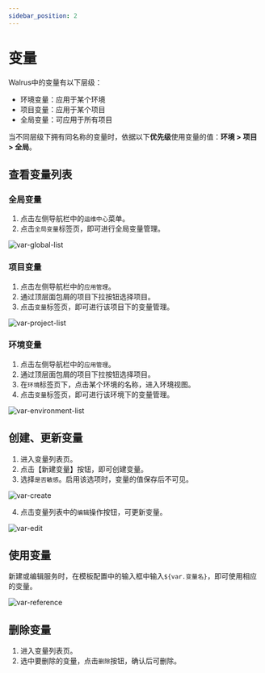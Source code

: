 ```yaml
---
sidebar_position: 2
---
```


# 变量

Walrus中的变量有以下层级：

- 环境变量：应用于某个环境
- 项目变量：应用于某个项目
- 全局变量：可应用于所有项目

当不同层级下拥有同名称的变量时，依据以下**优先级**使用变量的值：**环境 > 项目 > 全局**。

## 查看变量列表

### 全局变量
1. 点击左侧导航栏中的`运维中心`菜单。
2. 点击`全局变量`标签页，即可进行全局变量管理。

![var-global-list](/img/v0.4.0/opration/variable/op-var-global-list.png)

### 项目变量

1. 点击左侧导航栏中的`应用管理`。
2. 通过顶层面包屑的项目下拉按钮选择项目。
3. 点击`变量`标签页，即可进行该项目下的变量管理。

![var-project-list](/img/v0.4.0/opration/variable/op-var-proj-list.png)

### 环境变量

1. 点击左侧导航栏中的`应用管理`。
2. 通过顶层面包屑的项目下拉按钮选择项目。
3. 在`环境`标签页下，点击某个环境的名称，进入环境视图。
4. 点击`变量`标签页，即可进行该环境下的变量管理。

![var-environment-list](/img/v0.4.0/opration/variable/op-var-env-list.png)

## 创建、更新变量

1. 进入变量列表页。
2. 点击【新建变量】按钮，即可创建变量。
3. 选择`是否敏感`。启用该选项时，变量的值保存后不可见。

![var-create](/img/v0.4.0/opration/variable/op-var-create.png)

4. 点击变量列表中的`编辑`操作按钮，可更新变量。

![var-edit](/img/v0.4.0/opration/variable/op-var-edit.png)

## 使用变量

新建或编辑服务时，在模板配置中的输入框中输入`${var.变量名}`，即可使用相应的变量。

![var-reference](/img/v0.4.0/opration/variable/op-var-ref.png)

## 删除变量

1. 进入变量列表页。
2. 选中要删除的变量，点击`删除`按钮，确认后可删除。
